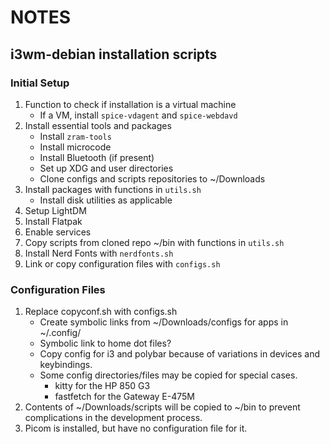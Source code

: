 # NOTES
## i3wm-debian installation scripts

### Initial Setup
1. Function to check if installation is a virtual machine
	- If a VM, install `spice-vdagent` and `spice-webdavd`
2. Install essential tools and packages
	- Install `zram-tools`
	- Install microcode
	- Install Bluetooth (if present)
	- Set up XDG and user directories
	- Clone configs and scripts repositories to ~/Downloads
3. Install packages with functions in `utils.sh`
	- Install disk utilities as applicable
4. Setup LightDM
5. Install Flatpak
6. Enable services
7. Copy scripts from cloned repo ~/bin with functions in `utils.sh`
8. Install Nerd Fonts with `nerdfonts.sh`
9. Link or copy configuration files with `configs.sh`

### Configuration Files
1. Replace copyconf.sh with configs.sh
	- Create symbolic links from ~/Downloads/configs for apps in ~/.config/
	- Symbolic link to home dot files?
	- Copy config for i3 and polybar because of variations in devices and keybindings.
	- Some config directories/files may be copied for special cases.
		- kitty for the HP 850 G3
		- fastfetch for the Gateway E-475M
2. Contents of ~/Downloads/scripts will be copied to ~/bin to prevent complications in the development process.
3. Picom is installed, but have no configuration file for it.
